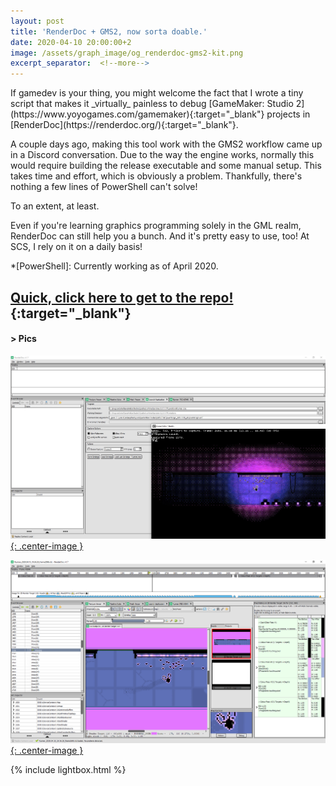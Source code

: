 ```yaml
---
layout: post
title: 'RenderDoc + GMS2, now sorta doable.'
date: 2020-04-10 20:00:00+2
image: /assets/graph_image/og_renderdoc-gms2-kit.png
excerpt_separator:  <!--more-->
---
```

<div class="subsection">
If gamedev is your thing, you might welcome the fact that I wrote a tiny script that makes it _virtually_ painless to debug [GameMaker: Studio 2](https://www.yoyogames.com/gamemaker){:target="_blank"} projects in [RenderDoc](https://renderdoc.org/){:target="_blank"}.    

<!--more-->

A couple days ago, making this tool work with the GMS2 workflow came up in a Discord conversation. Due to the way the engine works, normally this would require building the release executable and some manual setup. This takes time and effort, which is obviously a problem. Thankfully, there's nothing a few lines of PowerShell can't solve!    

To an extent, at least.

Even if you're learning graphics programming solely in the GML realm, RenderDoc can still help you a bunch. And it's pretty easy to use, too! At SCS, I rely on it on a daily basis!

*[PowerShell]: Currently working as of April 2020.

## [Quick, click here to get to the repo!](https://github.com/Blokatt/renderdoc-gms2-kit){:target="_blank"}
</div>

<div class="subsection">
<h4 class="visual-title">&gt; Pics</h4>

[![](/assets/img/renderdoc-gms2-kit/preview0.png){: .center-image }](/assets/img/renderdoc-gms2-kit/preview0.png "It's alive!")

[![](/assets/img/renderdoc-gms2-kit/preview1.png){: .center-image }](/assets/img/renderdoc-gms2-kit/preview1.png "That's a lot of draw calls!")

</div>

{% include lightbox.html %}